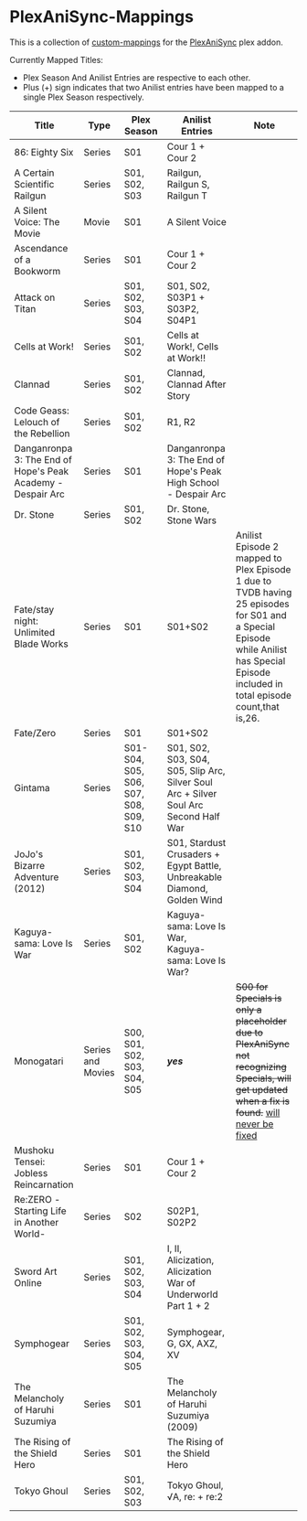 # PlexAniSync-Mappings
This is a collection of [custom-mappings](https://github.com/RickDB/PlexAniSync#custom-anime-mapping "custom-mappings") for the [PlexAniSync](https://github.com/RickDB/PlexAniSync "PlexAniSync") plex addon.

Currently Mapped Titles:
- Plex Season And Anilist Entries are respective to each other.
- Plus (+) sign indicates that two Anilist entries have been mapped to a single Plex Season respectively.

|  Title | Type  | Plex  Season |  Anilist Entries| Note|
| ------------ | ------------ | ------------ | ------------ | ------------ |
| 86: Eighty Six  | Series  | S01  | Cour 1 + Cour 2  |  |
| A Certain Scientific Railgun  |  Series | S01, S02, S03  | Railgun, Railgun S, Railgun T  |  |
| A Silent Voice: The Movie  | Movie  | S01  | A Silent Voice  |  |
| Ascendance of a Bookworm  | Series  | S01  | Cour 1 + Cour 2  |  |
| Attack on Titan  | Series  | S01, S02, S03, S04  | S01, S02, S03P1 + S03P2, S04P1  |  |
|  Cells at Work! | Series  | S01, S02  | Cells at Work!, Cells at Work!!  |  |
|  Clannad | Series  | S01, S02  | Clannad, Clannad After Story  |  |
| Code Geass: Lelouch of the Rebellion  | Series  | S01, S02  | R1, R2  |  |
|  Danganronpa 3: The End of Hope's Peak Academy - Despair Arc | Series  |  S01 | Danganronpa 3: The End of Hope's Peak High School - Despair Arc  |  |
| Dr. Stone  | Series  | S01, S02  | Dr. Stone, Stone Wars  |  |
| Fate/stay night: Unlimited Blade Works | Series  | S01 | S01+S02  | Anilist Episode 2 mapped to Plex Episode 1 due to TVDB having 25 episodes for S01 and a Special Episode while Anilist has Special Episode included in total episode count,that is,26. |
| Fate/Zero | Series  | S01 | S01+S02  |  |
| Gintama  | Series  | S01-S04, S05, S06, S07, S08, S09, S10  | S01, S02, S03, S04, S05, Slip Arc, Silver Soul Arc + Silver Soul Arc Second Half War   |  |
| JoJo's Bizarre Adventure (2012)  | Series  | S01, S02, S03, S04  | S01, Stardust Crusaders + Egypt Battle, Unbreakable Diamond, Golden Wind |  |
| Kaguya-sama: Love Is War  | Series | S01, S02 |Kaguya-sama: Love Is War, Kaguya-sama: Love Is War? |  |
| Monogatari | Series and Movies  | S00, S01, S02, S03, S04, S05  | ***yes***  | ~~S00 for Specials is only a placeholder due to PlexAniSync not recognizing Specials, will get updated when a fix is found.~~ [will never be fixed](https://github.com/RickDB/PlexAniSync/issues/80#issuecomment-944931420) |
| Mushoku Tensei: Jobless Reincarnation  | Series  | S01  | Cour 1 + Cour 2  |  |
|  Re:ZERO -Starting Life in Another World- | Series  | S02 | S02P1, S02P2  |  |
| Sword Art Online  | Series  | S01, S02, S03, S04  | I, II, Alicization, Alicization War of Underworld Part 1 + 2|  |
| Symphogear  | Series  | S01, S02, S03, S04, S05 | Symphogear, G, GX, AXZ, XV|  |
| The Melancholy of Haruhi Suzumiya | Series  | S01  | The Melancholy of Haruhi Suzumiya (2009)  |  |
|  The Rising of the Shield Hero | Series  | S01 | The Rising of the Shield Hero  |  |
|  Tokyo Ghoul | Series  | S01, S02, S03  | Tokyo Ghoul, √A, re: + re:2  |  |
